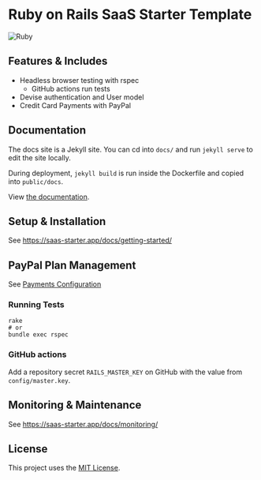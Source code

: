 # Ruby on Rails SaaS Starter Template

![Ruby](https://github.com/jshawl/saas-starter/actions/workflows/ruby.yml/badge.svg)

## Features & Includes

- Headless browser testing with rspec
  - GitHub actions run tests
- Devise authentication and User model
- Credit Card Payments with PayPal

## Documentation

The docs site is a Jekyll site. You can cd into `docs/` and run `jekyll serve` to edit the site locally.

During deployment, `jekyll build` is run inside the Dockerfile and copied into `public/docs`.

View [the documentation](https://saas-starter.app/docs/).

## Setup & Installation

See <https://saas-starter.app/docs/getting-started/>

## PayPal Plan Management

See [Payments Configuration](https://saas-starter.app/docs/payments/)

### Running Tests

```
rake
# or
bundle exec rspec
```

### GitHub actions

Add a repository secret `RAILS_MASTER_KEY` on GitHub with the value from `config/master.key`.

## Monitoring & Maintenance

See <https://saas-starter.app/docs/monitoring/>

## License

This project uses the [MIT License](https://opensource.org/license/mit/).
